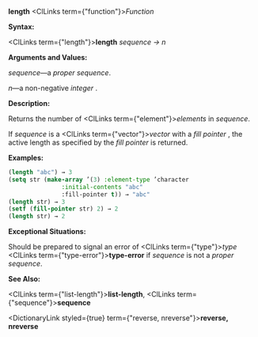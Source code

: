 **length** <ClLinks  term={"function"}><i>Function</i></ClLinks> 



**Syntax:** 



<ClLinks  term={"length"}><b>length</b></ClLinks> *sequence → n* 



**Arguments and Values:** 



*sequence*—a *proper sequence*. 



*n*—a non-negative *integer* . 



**Description:** 



Returns the number of <ClLinks  term={"element"}><i>elements</i></ClLinks> in *sequence*. 



If *sequence* is a <ClLinks  term={"vector"}><i>vector</i></ClLinks> with a *fill pointer* , the active length as specified by the *fill pointer* is returned. 



**Examples:**
```lisp
(length "abc") → 3 
(setq str (make-array ’(3) :element-type ’character 
		       :initial-contents "abc" 
		       :fill-pointer t)) → "abc" 
(length str) → 3 
(setf (fill-pointer str) 2) → 2 
(length str) → 2 
```
**Exceptional Situations:** 



Should be prepared to signal an error of <ClLinks  term={"type"}><i>type</i></ClLinks> <ClLinks  term={"type-error"}><b>type-error</b></ClLinks> if *sequence* is not a *proper sequence*. 



**See Also:** 



<ClLinks  term={"list-length"}><b>list-length</b></ClLinks>, <ClLinks  term={"sequence"}><b>sequence</b></ClLinks> 







 



 



<DictionaryLink styled={true} term={"reverse, nreverse"}><b>reverse, nreverse</b></DictionaryLink> 



